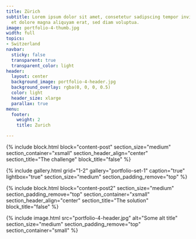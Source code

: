 ```yaml
---
title: Zürich
subtitle: Lorem ipsum dolor sit amet, consetetur sadipscing tempor invidunt ut labore
  et dolore magna aliquyam erat, sed diam voluptua.
image: portfolio-4-thumb.jpg
width: full
topics:
- Switzerland
navbar:
  sticky: false
  transparent: true
  transparent_color: light
header:
  layout: center
  background_image: portfolio-4-header.jpg
  background_overlay: rgba(0, 0, 0, 0.5)
  color: light
  header_size: xlarge
  parallax: true
menu:
  footer:
    weight: 2
    title: Zurich

---
```

{% include block.html 
  block="content-post"
  section_size="medium"
  section_container="xsmall"
  section_header_align="center"
  section_title="The challenge"
  block_title="false"
%}

{% include gallery.html 
	grid="1-2"
	gallery="portfolio-set-1"
	caption="true"
	lightbox="true"
  section_size="medium"
  section_padding_remove="top"
%}

{% include block.html 
  block="content-post2"
  section_size="medium"
  section_padding_remove="top"
  section_container="xsmall"
  section_header_align="center"
  section_title="The solution"
  block_title="false"
%}

{% include image.html 
	src="portfolio-4-header.jpg"
  alt="Some alt title"
  section_size="medium"
  section_padding_remove="top"
  section_container="small"
%}